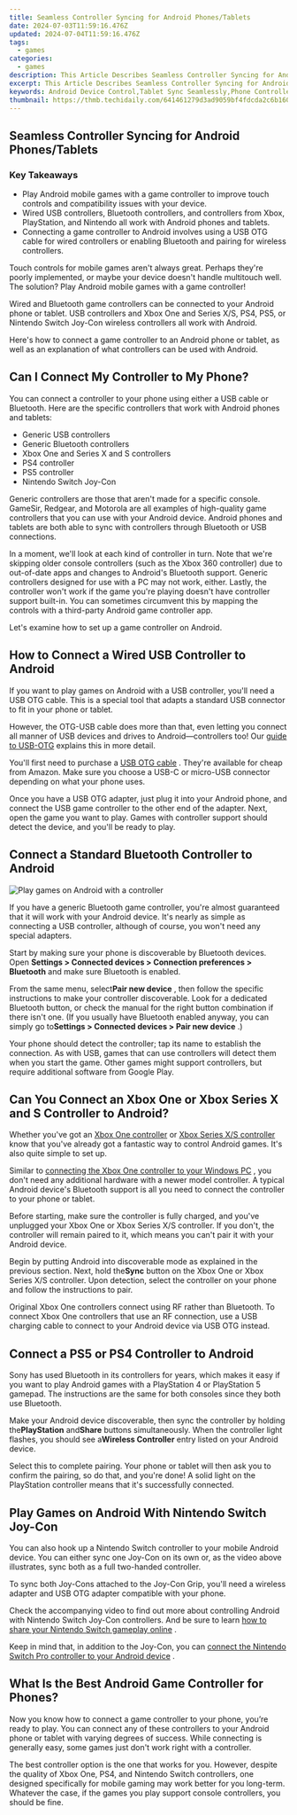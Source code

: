 ```yaml
---
title: Seamless Controller Syncing for Android Phones/Tablets
date: 2024-07-03T11:59:16.476Z
updated: 2024-07-04T11:59:16.476Z
tags:
  - games
categories:
  - games
description: This Article Describes Seamless Controller Syncing for Android Phones/Tablets
excerpt: This Article Describes Seamless Controller Syncing for Android Phones/Tablets
keywords: Android Device Control,Tablet Sync Seamlessly,Phone Controller Link,Smooth Android Connect,Unified Android Device,Phones Tablets Controller,Easy Android Sync Access
thumbnail: https://thmb.techidaily.com/641461279d3ad9059bf4fdcda2c6b1609c3c8007cc281a812d3b0157adab9f77.jpg
---
```


## Seamless Controller Syncing for Android Phones/Tablets

### Key Takeaways

* Play Android mobile games with a game controller to improve touch controls and compatibility issues with your device.
* Wired USB controllers, Bluetooth controllers, and controllers from Xbox, PlayStation, and Nintendo all work with Android phones and tablets.
* Connecting a game controller to Android involves using a USB OTG cable for wired controllers or enabling Bluetooth and pairing for wireless controllers.

 Touch controls for mobile games aren't always great. Perhaps they're poorly implemented, or maybe your device doesn't handle multitouch well. The solution? Play Android mobile games with a game controller!

 Wired and Bluetooth game controllers can be connected to your Android phone or tablet. USB controllers and Xbox One and Series X/S, PS4, PS5, or Nintendo Switch Joy-Con wireless controllers all work with Android.

 Here's how to connect a game controller to an Android phone or tablet, as well as an explanation of what controllers can be used with Android.

## Can I Connect My Controller to My Phone?

 You can connect a controller to your phone using either a USB cable or Bluetooth. Here are the specific controllers that work with Android phones and tablets:

* Generic USB controllers
* Generic Bluetooth controllers
* Xbox One and Series X and S controllers
* PS4 controller
* PS5 controller
* Nintendo Switch Joy-Con

 Generic controllers are those that aren't made for a specific console. GameSir, Redgear, and Motorola are all examples of high-quality game controllers that you can use with your Android device. Android phones and tablets are both able to sync with controllers through Bluetooth or USB connections.

 In a moment, we'll look at each kind of controller in turn. Note that we're skipping older console controllers (such as the Xbox 360 controller) due to out-of-date apps and changes to Android's Bluetooth support. Generic controllers designed for use with a PC may not work, either. Lastly, the controller won't work if the game you're playing doesn't have controller support built-in. You can sometimes circumvent this by mapping the controls with a third-party Android game controller app.

Let's examine how to set up a game controller on Android.

## How to Connect a Wired USB Controller to Android

 If you want to play games on Android with a USB controller, you'll need a USB OTG cable. This is a special tool that adapts a standard USB connector to fit in your phone or tablet.

 However, the OTG-USB cable does more than that, even letting you connect all manner of USB devices and drives to Android—controllers too! Our [guide to USB-OTG](https://www.makeuseof.com/tag/what-is-usb-otg-5-cool-ways-use-android/) explains this in more detail.

 You'll first need to purchase a [USB OTG cable](https://www.amazon.com/dp/B01COOQIKU?tag=muo-v2-7566rso-20&ascsubtag=UUmuoUeUpU35996&asc%5Frefurl=https%3A%2F%2Fwww.makeuseof.com%2Ftag%2Fhow-to-connect-a-game-controller-to-android-for-console-like-gameplay-si%2F&asc%5Fcampaign=Evergreen) . They're available for cheap from Amazon. Make sure you choose a USB-C or micro-USB connector depending on what your phone uses.

 Once you have a USB OTG adapter, just plug it into your Android phone, and connect the USB game controller to the other end of the adapter. Next, open the game you want to play. Games with controller support should detect the device, and you'll be ready to play.

## Connect a Standard Bluetooth Controller to Android
![Play games on Android with a controller](https://static1.makeuseofimages.com/wordpress/wp-content/uploads/2022/05/muo-android-steamlink-strider-2022.jpg)

 If you have a generic Bluetooth game controller, you're almost guaranteed that it will work with your Android device. It's nearly as simple as connecting a USB controller, although of course, you won't need any special adapters.

 Start by making sure your phone is discoverable by Bluetooth devices. Open **Settings > Connected devices > Connection preferences > Bluetooth** and make sure Bluetooth is enabled.

 From the same menu, select**Pair new device** , then follow the specific instructions to make your controller discoverable. Look for a dedicated Bluetooth button, or check the manual for the right button combination if there isn't one. (If you usually have Bluetooth enabled anyway, you can simply go to**Settings > Connected devices > Pair new device** .)

 Your phone should detect the controller; tap its name to establish the connection. As with USB, games that can use controllers will detect them when you start the game. Other games might support controllers, but require additional software from Google Play.

## Can You Connect an Xbox One or Xbox Series X and S Controller to Android?

 Whether you've got an [Xbox One controller](http://www.amazon.com/Xbox-Wireless-Controller-White-one/dp/B01GW3H3U8?tag=muo-v2-7566rso-20&ascsubtag=UUmuoUeUpU35996&asc%5Frefurl=https%3A%2F%2Fwww.makeuseof.com%2Ftag%2Fhow-to-connect-a-game-controller-to-android-for-console-like-gameplay-si%2F&asc%5Fcampaign=Evergreen) or [Xbox Series X/S controller](https://www.amazon.com/Xbox-Wireless-Controller-Pulse-Red-Windows-Devices/dp/B088GJR4B9?tag=muo-v2-7566rso-20&ascsubtag=UUmuoUeUpU35996&asc%5Frefurl=https%3A%2F%2Fwww.makeuseof.com%2Ftag%2Fhow-to-connect-a-game-controller-to-android-for-console-like-gameplay-si%2F&asc%5Fcampaign=Evergreen) know that you've already got a fantastic way to control Android games. It's also quite simple to set up.

 Similar to [connecting the Xbox One controller to your Windows PC](https://www.makeuseof.com/tag/connect-xbox-one-controller-pc/) , you don't need any additional hardware with a newer model controller. A typical Android device's Bluetooth support is all you need to connect the controller to your phone or tablet.

 Before starting, make sure the controller is fully charged, and you've unplugged your Xbox One or Xbox Series X/S controller. If you don't, the controller will remain paired to it, which means you can't pair it with your Android device.

 Begin by putting Android into discoverable mode as explained in the previous section. Next, hold the**Sync** button on the Xbox One or Xbox Series X/S controller. Upon detection, select the controller on your phone and follow the instructions to pair.

 Original Xbox One controllers connect using RF rather than Bluetooth. To connect Xbox One controllers that use an RF connection, use a USB charging cable to connect to your Android device via USB OTG instead.

## Connect a PS5 or PS4 Controller to Android

 Sony has used Bluetooth in its controllers for years, which makes it easy if you want to play Android games with a PlayStation 4 or PlayStation 5 gamepad. The instructions are the same for both consoles since they both use Bluetooth.

 Make your Android device discoverable, then sync the controller by holding the**PlayStation** and**Share** buttons simultaneously. When the controller light flashes, you should see a**Wireless Controller** entry listed on your Android device.

 Select this to complete pairing. Your phone or tablet will then ask you to confirm the pairing, so do that, and you're done! A solid light on the PlayStation controller means that it's successfully connected.

## Play Games on Android With Nintendo Switch Joy-Con

 You can also hook up a Nintendo Switch controller to your mobile Android device. You can either sync one Joy-Con on its own or, as the video above illustrates, sync both as a full two-handed controller.

 To sync both Joy-Cons attached to the Joy-Con Grip, you'll need a wireless adapter and USB OTG adapter compatible with your phone.

 Check the accompanying video to find out more about controlling Android with Nintendo Switch Joy-Con controllers. And be sure to learn [how to share your Nintendo Switch gameplay online](https://www.makeuseof.com/tag/share-nintendo-switch-gameplay-online/) .

 Keep in mind that, in addition to the Joy-Con, you can [connect the Nintendo Switch Pro controller to your Android device](https://www.makeuseof.com/tag/how-to-use-nintendo-switch-pro-controller-pc-android/) .

## What Is the Best Android Game Controller for Phones?

 Now you know how to connect a game controller to your phone, you’re ready to play. You can connect any of these controllers to your Android phone or tablet with varying degrees of success. While connecting is generally easy, some games just don't work right with a controller.

 The best controller option is the one that works for you. However, despite the quality of Xbox One, PS4, and Nintendo Switch controllers, one designed specifically for mobile gaming may work better for you long-term. Whatever the case, if the games you play support console controllers, you should be fine.


<ins class="adsbygoogle"
     style="display:block"
     data-ad-format="autorelaxed"
     data-ad-client="ca-pub-7571918770474297"
     data-ad-slot="1223367746"></ins>



<ins class="adsbygoogle"
     style="display:block"
     data-ad-client="ca-pub-7571918770474297"
     data-ad-slot="8358498916"
     data-ad-format="auto"
     data-full-width-responsive="true"></ins>


